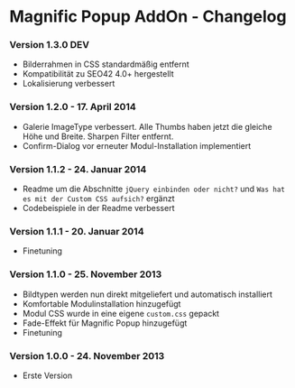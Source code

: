 Magnific Popup AddOn - Changelog
================================

### Version 1.3.0 DEV

* Bilderrahmen in CSS standardmäßig entfernt
* Kompatibilität zu SEO42 4.0+ hergestellt
* Lokalisierung verbessert

### Version 1.2.0 - 17. April 2014

* Galerie ImageType verbessert. Alle Thumbs haben jetzt die gleiche Höhe und Breite. Sharpen Filter entfernt.
* Confirm-Dialog vor erneuter Modul-Installation implementiert

### Version 1.1.2 - 24. Januar 2014

* Readme um die Abschnitte `jQuery einbinden oder nicht?` und `Was hat es mit der Custom CSS aufsich?` ergänzt
* Codebeispiele in der Readme verbessert

### Version 1.1.1 - 20. Januar 2014

* Finetuning

### Version 1.1.0 - 25. November 2013

* Bildtypen werden nun direkt mitgeliefert und automatisch installiert
* Komfortable Modulinstallation hinzugefügt
* Modul CSS wurde in eine eigene `custom.css` gepackt
* Fade-Effekt für Magnific Popup hinzugefügt
* Finetuning

### Version 1.0.0 - 24. November 2013

* Erste Version


